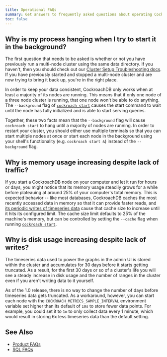 ```yaml
---
title: Operational FAQs
summary: Get answers to frequently asked questions about operating CockroachDB.
toc: false
---
```


<div id="toc"></div>

## Why is my process hanging when I try to start it in the background?

The first question that needs to be asked is whether or not you have previously
run a multi-node cluster using the same data directory. If you haven't, then you
should check out our [Cluster Setup Troubleshooting
docs](cluster-setup-troubleshooting.html). If you have previously started and
stopped a multi-node cluster and are now trying to bring it back up, you're in
the right place.

In order to keep your data consistent, CockroachDB only works when at least a
majority of its nodes are running. This means that if only one node of a three
node cluster is running, that one node won't be able to do anything. The
`--background` flag of [`cockroach start`](start-a-node.html) causes the start
command to wait until the node has fully initialized and is able to start
serving queries.

Together, these two facts mean that the `--background` flag will cause
`cockroach start` to hang until a majority of nodes are running. In order to
restart your cluster, you should either use multiple terminals so that you can
start multiple nodes at once or start each node in the background using your
shell's functionality (e.g. `cockroach start &`) instead of the `--background`
flag.

## Why is memory usage increasing despite lack of traffic?

If you start a CockroachDB node on your computer and let it run for hours or days, you might notice that its memory usage steadily grows for a while before plateauing at around 25% of your computer's total memory. This is expected behavior -- like most databases, CockroachDB caches the most recently accessed data in memory so that it can provide faster reads, and [its periodic writes of timeseries data](#why-is-disk-usage-increasing-despite-lack-of-writes) cause that cache size to increase until it hits its configured limit. The cache size limit defaults to 25% of the machine's memory, but can be controlled by setting the `--cache` flag when running [`cockroach start`](start-a-node.html).

## Why is disk usage increasing despite lack of writes?

The timeseries data used to power the graphs in the admin UI is stored within the cluster and accumulates for 30 days before it starts getting truncated. As a result, for the first 30 days or so of a cluster's life you will see a steady increase in disk usage and the number of ranges in the cluster even if you aren't writing data to it yourself.

As of the 1.0 release, there is no way to change the number of days before timeseries data gets truncated. As a workaround, however, you can start each node with the `COCKROACH_METRICS_SAMPLE_INTERVAL` environment variable set higher than its default of `10s` to store fewer data points. For example, you could set it to `1m` to only collect data every 1 minute, which would result in storing 6x less timeseries data than the default setting.

## See Also

- [Product FAQs](frequently-asked-questions.html)
- [SQL FAQs](sql-faqs.html)
